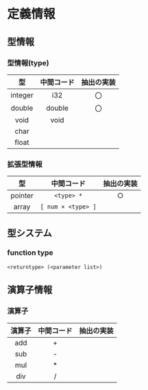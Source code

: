 # 定義情報
## 型情報
### 型情報(type)
| 型 | 中間コード | 抽出の実装 |
|:-:|:-:|:-:|
| integer | i32 | 〇 |
| double | double | 〇 |
| void | void | |
| char | | |
| float | | |

### 拡張型情報
| 型 | 中間コード | 抽出の実装 |
|:-:|:-:|:-:|
| pointer | `<type> *` | ○ |
| array | `[ num × <type> ]` |  |

## 型システム
### function type
```<returntype> (<parameter list>)```

## 演算子情報
### 演算子
| 演算子 | 中間コード | 抽出の実装 |
|:-:|:-:|:-:|
| add | + | |
| sub | - |  |
| mul | * | |
| div | / | |


